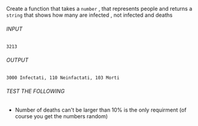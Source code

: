 Create a function that takes a `number` , that represents people and returns a `string` that shows how many are infected , not infected and deaths

###### INPUT

`3213`

###### OUTPUT

`3000 Infectati, 110 Neinfactati, 103 Morti`

###### TEST THE FOLLOWING

- Number of deaths can't be larger than 10% is the only requirment (of course you get the numbers random)
